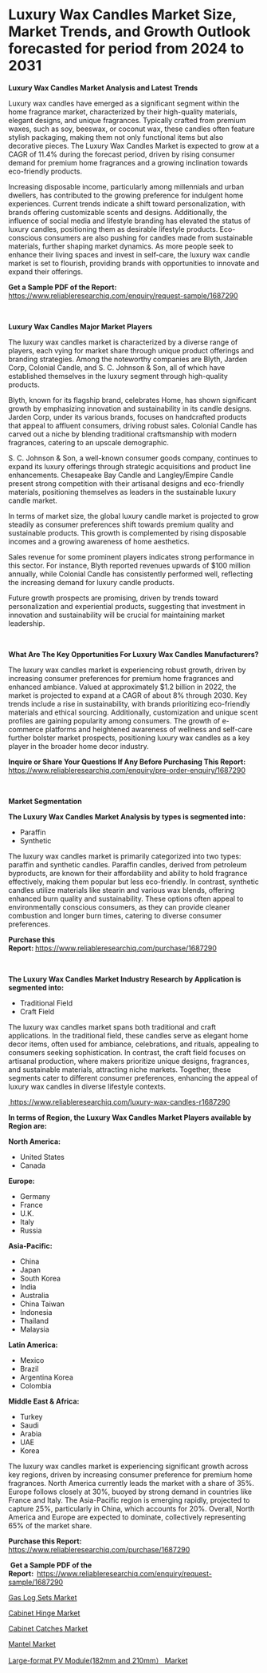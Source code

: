 <p><h1>Luxury Wax Candles Market Size, Market Trends, and Growth Outlook forecasted for period from 2024 to 2031</h1></p><p><strong>Luxury Wax Candles Market Analysis and Latest Trends</strong></p>
<p><p>Luxury wax candles have emerged as a significant segment within the home fragrance market, characterized by their high-quality materials, elegant designs, and unique fragrances. Typically crafted from premium waxes, such as soy, beeswax, or coconut wax, these candles often feature stylish packaging, making them not only functional items but also decorative pieces. The Luxury Wax Candles Market is expected to grow at a CAGR of 11.4% during the forecast period, driven by rising consumer demand for premium home fragrances and a growing inclination towards eco-friendly products.</p><p>Increasing disposable income, particularly among millennials and urban dwellers, has contributed to the growing preference for indulgent home experiences. Current trends indicate a shift toward personalization, with brands offering customizable scents and designs. Additionally, the influence of social media and lifestyle branding has elevated the status of luxury candles, positioning them as desirable lifestyle products. Eco-conscious consumers are also pushing for candles made from sustainable materials, further shaping market dynamics. As more people seek to enhance their living spaces and invest in self-care, the luxury wax candle market is set to flourish, providing brands with opportunities to innovate and expand their offerings.</p></p>
<p><strong>Get a Sample PDF of the Report:&nbsp;</strong> <a href="https://www.reliableresearchiq.com/enquiry/request-sample/1687290?utm_campaign=103&utm_medium=2&utm_source=Github&utm_content=ia&utm_term=16102024&utm_id=luxury-wax-candles">https://www.reliableresearchiq.com/enquiry/request-sample/1687290</a></p>
<p>&nbsp;</p>
<p><strong>Luxury Wax Candles Major Market Players</strong></p>
<p><p>The luxury wax candles market is characterized by a diverse range of players, each vying for market share through unique product offerings and branding strategies. Among the noteworthy companies are Blyth, Jarden Corp, Colonial Candle, and S. C. Johnson & Son, all of which have established themselves in the luxury segment through high-quality products.</p><p>Blyth, known for its flagship brand, celebrates Home, has shown significant growth by emphasizing innovation and sustainability in its candle designs. Jarden Corp, under its various brands, focuses on handcrafted products that appeal to affluent consumers, driving robust sales. Colonial Candle has carved out a niche by blending traditional craftsmanship with modern fragrances, catering to an upscale demographic.</p><p>S. C. Johnson & Son, a well-known consumer goods company, continues to expand its luxury offerings through strategic acquisitions and product line enhancements. Chesapeake Bay Candle and Langley/Empire Candle present strong competition with their artisanal designs and eco-friendly materials, positioning themselves as leaders in the sustainable luxury candle market.</p><p>In terms of market size, the global luxury candle market is projected to grow steadily as consumer preferences shift towards premium quality and sustainable products. This growth is complemented by rising disposable incomes and a growing awareness of home aesthetics.</p><p>Sales revenue for some prominent players indicates strong performance in this sector. For instance, Blyth reported revenues upwards of $100 million annually, while Colonial Candle has consistently performed well, reflecting the increasing demand for luxury candle products.</p><p>Future growth prospects are promising, driven by trends toward personalization and experiential products, suggesting that investment in innovation and sustainability will be crucial for maintaining market leadership.</p></p>
<p>&nbsp;</p>
<p><strong>What Are The Key Opportunities For Luxury Wax Candles Manufacturers?</strong></p>
<p><p>The luxury wax candles market is experiencing robust growth, driven by increasing consumer preferences for premium home fragrances and enhanced ambiance. Valued at approximately $1.2 billion in 2022, the market is projected to expand at a CAGR of about 8% through 2030. Key trends include a rise in sustainability, with brands prioritizing eco-friendly materials and ethical sourcing. Additionally, customization and unique scent profiles are gaining popularity among consumers. The growth of e-commerce platforms and heightened awareness of wellness and self-care further bolster market prospects, positioning luxury wax candles as a key player in the broader home decor industry.</p></p>
<p><strong>Inquire or Share Your Questions If Any Before Purchasing This Report:</strong> <a href="https://www.reliableresearchiq.com/enquiry/pre-order-enquiry/1687290?utm_campaign=103&utm_medium=2&utm_source=Github&utm_content=ia&utm_term=16102024&utm_id=luxury-wax-candles">https://www.reliableresearchiq.com/enquiry/pre-order-enquiry/1687290</a></p>
<p>&nbsp;</p>
<p><strong>Market Segmentation</strong></p>
<p><strong>The Luxury Wax Candles Market Analysis by types is segmented into:</strong></p>
<p><ul><li>Paraffin</li><li>Synthetic</li></ul></p>
<p><p>The luxury wax candles market is primarily categorized into two types: paraffin and synthetic candles. Paraffin candles, derived from petroleum byproducts, are known for their affordability and ability to hold fragrance effectively, making them popular but less eco-friendly. In contrast, synthetic candles utilize materials like stearin and various wax blends, offering enhanced burn quality and sustainability. These options often appeal to environmentally conscious consumers, as they can provide cleaner combustion and longer burn times, catering to diverse consumer preferences.</p></p>
<p><strong>Purchase this Report:&nbsp;</strong><a href="https://www.reliableresearchiq.com/purchase/1687290?utm_campaign=103&utm_medium=2&utm_source=Github&utm_content=ia&utm_term=16102024&utm_id=luxury-wax-candles">https://www.reliableresearchiq.com/purchase/1687290</a></p>
<p>&nbsp;</p>
<p><strong>The Luxury Wax Candles Market Industry Research by Application is segmented into:</strong></p>
<p><ul><li>Traditional Field</li><li>Craft Field</li></ul></p>
<p><p>The luxury wax candles market spans both traditional and craft applications. In the traditional field, these candles serve as elegant home decor items, often used for ambiance, celebrations, and rituals, appealing to consumers seeking sophistication. In contrast, the craft field focuses on artisanal production, where makers prioritize unique designs, fragrances, and sustainable materials, attracting niche markets. Together, these segments cater to different consumer preferences, enhancing the appeal of luxury wax candles in diverse lifestyle contexts.</p></p>
<p><a href="https://www.reliableresearchiq.com/luxury-wax-candles-r1687290?utm_campaign=103&utm_medium=2&utm_source=Github&utm_content=ia&utm_term=16102024&utm_id=luxury-wax-candles">&nbsp;https://www.reliableresearchiq.com/luxury-wax-candles-r1687290</a></p>
<p><strong>In terms of Region, the Luxury Wax Candles Market Players available by Region are:</strong></p>
<p>
    <p> <strong> North America: </strong>
        <ul>
            <li>United States</li>
            <li>Canada</li>
        </ul>
        </p> 
    <p> <strong> Europe: </strong>
        <ul>
            <li>Germany</li>
            <li>France</li>
            <li>U.K.</li>
            <li>Italy</li>
            <li>Russia</li>
        </ul>
        </p> 
    <p> <strong> Asia-Pacific: </strong>
        <ul>
            <li>China</li>
            <li>Japan</li>
            <li>South Korea</li>
            <li>India</li>
            <li>Australia</li>
            <li>China Taiwan</li>
            <li>Indonesia</li>
            <li>Thailand</li>
            <li>Malaysia</li>
        </ul>
        </p> 
    <p> <strong> Latin America: </strong>
        <ul>
            <li>Mexico</li>
            <li>Brazil</li>
            <li>Argentina Korea</li>
            <li>Colombia</li>
        </ul>
        </p> 
    <p> <strong> Middle East & Africa: </strong>
        <ul>
            <li>Turkey</li>
            <li>Saudi</li>
            <li>Arabia</li>
            <li>UAE</li>
            <li>Korea</li>
        </ul>
    </p>
    </p>
<p><p>The luxury wax candles market is experiencing significant growth across key regions, driven by increasing consumer preference for premium home fragrances. North America currently leads the market with a share of 35%. Europe follows closely at 30%, buoyed by strong demand in countries like France and Italy. The Asia-Pacific region is emerging rapidly, projected to capture 25%, particularly in China, which accounts for 20%. Overall, North America and Europe are expected to dominate, collectively representing 65% of the market share.</p></p>
<p><strong>Purchase this Report: </strong><a href="https://www.reliableresearchiq.com/purchase/1687290?utm_campaign=103&utm_medium=2&utm_source=Github&utm_content=ia&utm_term=16102024&utm_id=luxury-wax-candles">https://www.reliableresearchiq.com/purchase/1687290</a></p>
<p>&nbsp;<strong>Get a Sample PDF of the Report:&nbsp;&nbsp;</strong><a href="https://www.reliableresearchiq.com/enquiry/request-sample/1687290?utm_campaign=103&utm_medium=2&utm_source=Github&utm_content=ia&utm_term=16102024&utm_id=luxury-wax-candles">https://www.reliableresearchiq.com/enquiry/request-sample/1687290</a></p>
<p><strong></strong></p>
<p><p><a href="https://issuu.com/reportprime-2/docs/gas-log-sets-market-size-2030.pptx_467869d1de51e9?utm_campaign=103&utm_medium=2&utm_source=Github&utm_content=ia&utm_term=16102024&utm_id=luxury-wax-candles">Gas Log Sets Market</a></p><p><a href="https://github.com/laurettae0ac/Market-Research-Report-List-1/blob/main/cabinet-hinge-market.md?utm_campaign=103&utm_medium=2&utm_source=Github&utm_content=ia&utm_term=16102024&utm_id=luxury-wax-candles">Cabinet Hinge Market</a></p><p><a href="https://github.com/fratgqppizur/Market-Research-Report-List-1/blob/main/cabinet-catches-market.md?utm_campaign=103&utm_medium=2&utm_source=Github&utm_content=ia&utm_term=16102024&utm_id=luxury-wax-candles">Cabinet Catches Market</a></p><p><a href="https://issuu.com/reportprime-2/docs/mantel-market-size-2030.pptx_fc6a6b66800cbe?utm_campaign=103&utm_medium=2&utm_source=Github&utm_content=ia&utm_term=16102024&utm_id=luxury-wax-candles">Mantel Market</a></p><p><a href="https://www.linkedin.com/pulse/competitive-intelligence-large-format-pv-module182mm-210mm-rlraf?trk=public_post_embed_feed-article-content&utm_campaign=103&utm_medium=2&utm_source=Github&utm_content=ia&utm_term=16102024&utm_id=luxury-wax-candles">Large-format PV Module(182mm and 210mm） Market</a></p></p>